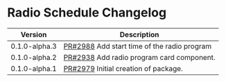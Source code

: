 # Radio Schedule Changelog

| Version | Description |
|---------|-------------|
| 0.1.0-alpha.3 | [PR#2988](https://github.com/BBC-News/psammead/pull/2988) Add start time of the radio program |
| 0.1.0-alpha.2 | [PR#2938](https://github.com/BBC-News/psammead/pull/2938) Add radio program card component. |
| 0.1.0-alpha.1 | [PR#2979](https://github.com/BBC-News/psammead/pull/2979) Initial creation of package. |

